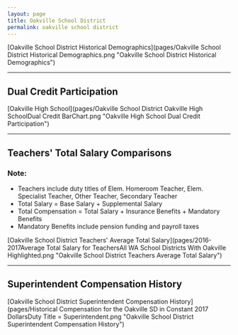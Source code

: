 ```yaml
---
layout: page
title: Oakville School District
permalink: oakville school district
---
```



[Oakville School District Historical Demographics](pages/Oakville School District Historical Demographics.png "Oakville School District Historical Demographics")

___

## Dual Credit Participation

[Oakville High School](pages/Oakville School District Oakville High SchoolDual Credit BarChart.png "Oakville High School Dual Credit Participation")


___

## Teachers' Total Salary Comparisons
### Note:
- Teachers include duty titles of Elem. Homeroom Teacher, Elem. Specialist Teacher, Other Teacher, Secondary Teacher
- Total Salary = Base Salary + Supplemental Salary
- Total Compensation = Total Salary + Insurance Benefits + Mandatory Benefits
- Mandatory Benefits include pension funding and payroll taxes

[Oakville School District Teachers' Average Total Salary](pages/2016-2017Average Total Salary for TeachersAll WA School Districts With Oakville Highlighted.png "Oakville School District Teachers Average Total Salary")


___

## Superintendent Compensation History

[Oakville School District Superintendent Compensation History](pages/Historical Compensation for the Oakville SD in Constant 2017 DollarsDuty Title = Superintendent.png "Oakville School District Superintendent Compensation History")

